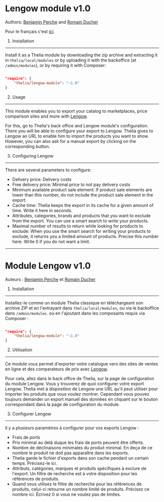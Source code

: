 Lengow module v1.0
===
Authors: [Benjamin Perche](benjamin@thelia.net) and [Romain Ducher](rducher@openstudio.fr)

Pour le français c'est [ici](#enfrancaisdansletexte).

1. Installation
---

Install it as a Thelia module by downloading the zip archive and extracting it in ```thelia/local/modules``` or by uploading it with the backoffice (at ```/admin/modules```),
or by requiring it with Composer:

```json

"require": {
    "thelia/lengow-module": "~1.0"
}
```

2. Usage
---

This module enables you to export your catalog to marketplaces, price comparison sites and more with [Lengow](http://www.lengow.fr/).

For this, go to Thelia's back office and Lengow module's configuration. There you will be able to configure your export to Lengow.
Thelia gives to Lengow an URL to enable him to import the products you want to show. However, you can also ask for a manual export by clicking on the corresponding button.


3. Configuring Lengow
---

There are several parameters to configure:

* Delivery price: Delivery costs
* Free delivery price: Minimal price to not pay delivery costs
* Minimum available product sale element: If product sale elements are lower than this number, do not include the product sale element in the export.
* Cache time: Thelia keeps the export in its cache for a given amount of time. Write it here in seconds.
* Attributes, categories, brands and products that you want to exclude from the export. You can use a smart search to write your products.
* Maximal number of results to return while looking for products to exclude: When you use the smart search for writing your products to exclude, it returns you a limited
amount of products. Precise this number here. Write 0 if you do not want a limit.


***

<a name="enfrancaisdansletexte"></a>

Module Lengow v1.0
===
Auteurs : [Benjamin Perche](benjamin@thelia.net) et [Romain Ducher](rducher@openstudio.fr)


1. Installation
---

Installez-le comme un module Thelia classique en téléchargeant son archive ZIP et en l'extrayant dans ```thelia/local/modules```, ou via le backoffice dans ```/admin/modules```.
ou en l'ajoutant dans les composants requis via Composer :

```json

"require": {
    "thelia/lengow-module": "~1.0"
}
```

2. Utilisation
---

Ce module vous permet d'exporter votre catalogue vers des sites de ventes en ligne et des comparateurs de prix avec [Lengow](http://www.lengow.fr/).

Pour cela, allez dans le back office de Thelia, sur la page de configuration du module Lengow. Vous y trouverez de quoi configurer votre export Lengow.
Thelia met à disposition de Lengow une URL qu'il peut utiliser pour importer les produits que vous voulez montrer. Cependant vous pouvez toujours demander un export manuel
des données en cliquant sur le bouton correspondant dans la page de configuration du module.


3. Configurer Lengow
---

Il y a plusieurs paramètres à configurer pour vos exports Lengow :

* Frais de ports
* Prix minimal au delà duque les frais de ports peuvent être offerts.
* Nombre de déclinaisons minimales du produit minimal. En deça de ce nombre le produit ne doit pas apparaître dans les exports.
* Thelia garde le fichier d'exports dans son cache pendant un certain temps. Précisez-le ici.
* Attributs, catégories, marques et produits spécifiques à exclure de l'export. Un filtre de recherche est à votre disposition pour les références de produits.
* Quand vous utilisez le filtre de recherche pour les références de produits, celui-ci retourne un nombre limité de produits. Précisez ce nombre ici. Écrivez 0 si vous ne voulez pas de limites.
